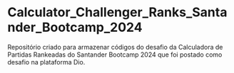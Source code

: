 # Calculator_Challenger_Ranks_Santander_Bootcamp_2024
Repositório criado para armazenar códigos do desafio da Calculadora de Partidas Rankeadas do Santander Bootcamp 2024 que foi postado como desafio na plataforma Dio.
